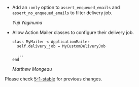 *   Add an `:only` option to `assert_enqueued_emails` and `assert_no_enqueued_emails`
    to filter delivery job.

    *Yuji Yaginuma*

*   Allow Action Mailer classes to configure their delivery job.

        class MyMailer < ApplicationMailer
          self.delivery_job = MyCustomDeliveryJob

          ...
        end

    *Matthew Mongeau*


Please check [5-1-stable](https://github.com/rails/rails/blob/5-1-stable/actionmailer/CHANGELOG.md) for previous changes.
